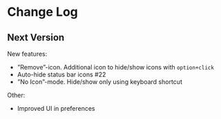 # Change Log

## Next Version
New features:
* ”Remove”-icon. Additional icon to hide/show icons with `option+click`
* Auto-hide status bar icons #22
* ”No Icon”-mode. Hide/show only using keyboard shortcut

Other:
* Improved UI in preferences